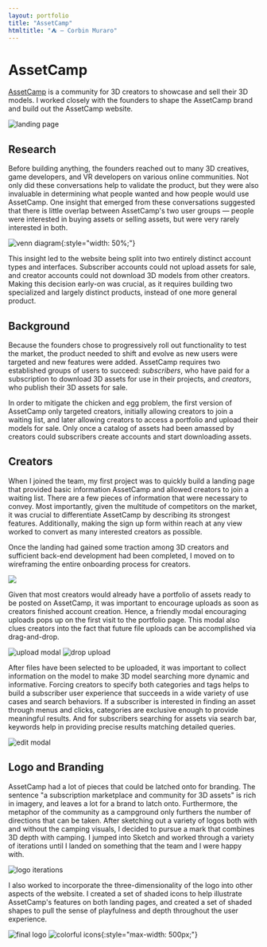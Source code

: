 ```yaml
---
layout: portfolio
title: "AssetCamp"
htmltitle: "⛺ — Corbin Muraro"
---
```


# AssetCamp

[AssetCamp](http://assetcamp.io) is a community for 3D creators to showcase and sell their 3D models. I worked closely with the founders to shape the AssetCamp brand and build out the AssetCamp website.

![landing page]({{site.baseurl}}/images/assetcamp-images/assetcamp-landing.png)

## Research

Before building anything, the founders reached out to many 3D creatives, game developers, and VR developers on various online communities. Not only did these conversations help to validate the product, but they were also invaluable in determining what people wanted and how people would use AssetCamp. One insight that emerged from these conversations suggested that there is little overlap between AssetCamp's two user groups — people were interested in buying assets or selling assets, but were very rarely interested in both.

![venn diagram]({{site.baseurl}}/images/assetcamp-images/assetcamp-venn.png){:style="width: 50%;"}

This insight led to the website being split into two entirely distinct account types and interfaces. Subscriber accounts could not upload assets for sale, and creator accounts could not download 3D models from other creators. Making this decision early-on was crucial, as it requires building two specialized and largely distinct products, instead of one more general product.

## Background

Because the founders chose to progressively roll out functionality to test the market, the product needed to shift and evolve as new users were targeted and new features were added. AssetCamp requires two established groups of users to succeed: *subscribers*, who have paid for a subscription to download 3D assets for use in their projects, and *creators*, who publish their 3D assets for sale.

In order to mitigate the chicken and egg problem, the first version of AssetCamp only targeted creators, initially allowing creators to join a waiting list, and later allowing creators to access a portfolio and upload their models for sale. Only once a catalog of assets had been amassed by creators could subscribers create accounts and start downloading assets.

## Creators

When I joined the team, my first project was to quickly build a landing page that provided basic information AssetCamp and allowed creators to join a waiting list. There are a few pieces of information that were necessary to convey. Most importantly, given the multitude of competitors on the market, it was crucial to differentiate AssetCamp by describing its strongest features. Additionally, making the sign up form within reach at any view worked to convert as many interested creators as possible.

Once the landing had gained some traction among 3D creators and sufficient back-end development had been completed, I moved on to wireframing the entire onboarding process for creators.

<div>
	<img src="{{site.baseurl}}/images/assetcamp-images/assetcamp-creatorwireframes.png" class="magnify">
</div>

Given that most creators would already have a portfolio of assets ready to be posted on AssetCamp, it was important to encourage uploads as soon as creators finished account creation. Hence, a friendly modal encouraging uploads pops up on the first visit to the portfolio page. This modal also clues creators into the fact that future file uploads can be accomplished via drag-and-drop.

![upload modal]({{site.baseurl}}/images/assetcamp-images/assetcamp-uploadmodal.png)
![drop upload]({{site.baseurl}}/images/assetcamp-images/assetcamp-dropupload.png)

After files have been selected to be uploaded, it was important to collect information on the model to make 3D model searching more dynamic and informative. Forcing creators to specify both categories and tags helps to build a subscriber user experience that succeeds in a wide variety of use cases and search behaviors. If a subscriber is interested in finding an asset through menus and clicks, categories are exclusive enough to provide meaningful results. And for subscribers searching for assets via search bar, keywords help in providing precise results matching detailed queries.

![edit modal]({{site.baseurl}}/images/assetcamp-images/assetcamp-editmodal.png)

## Logo and Branding

AssetCamp had a lot of pieces that could be latched onto for branding. The sentence "a subscription marketplace and community for 3D assets" is rich in imagery, and leaves a lot for a brand to latch onto. Furthermore, the metaphor of the community as a campground only furthers the number of directions that can be taken. After sketching out a variety of logos both with and without the camping visuals, I decided to pursue a mark that combines 3D depth with camping. I jumped into Sketch and worked through a variety of iterations until I landed on something that the team and I were happy with.

![logo iterations]({{site.baseurl}}/images/assetcamp-images/assetcamp-logos.png)

I also worked to incorporate the three-dimensionality of the logo into other aspects of the website. I created a set of shaded icons to help illustrate AssetCamp's features on both landing pages, and created a set of shaded shapes to pull the sense of playfulness and depth throughout the user experience.

![final logo]({{site.baseurl}}/images/assetcamp-images/assetcamp-logo.png)
![colorful icons]({{site.baseurl}}/images/assetcamp-images/assetcamp-icons.png){:style="max-width: 500px;"}







